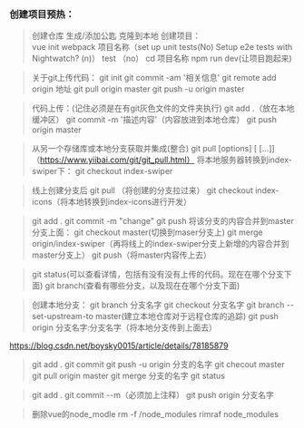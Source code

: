 ﻿### 创建项目预热：

> 创建仓库 生成/添加公匙 克隆到本地
创建项目：<br/>
vue init webpack 项目名称（set up unit tests(No) Setup e2e tests with Nightwatch? (n)）
test （no）
cd 项目名称
npm run dev(让项目跑起来)

> 关于git上传代码：
git init 
git commit -am '相关信息'
git remote add origin 地址
git pull origin master
git push -u origin master

> 代码上传：(记住必须是在有git灰色文件的文件夹执行)
git add .（放在本地缓冲区）
git commit -m '描述内容'（内容放进到本地仓库）
git push origin master

> 从另一个存储库或本地分支获取并集成(整合)
git pull [options] [<repository> [<refspec>…]]（https://www.yiibai.com/git/git_pull.html）
将本地服务器转换到index-swiper下：
git checkout index-swiper

> 线上创建分支后
git pull （将创建的分支拉过来）
git checkout index-icons（将本地转换到index-icons进行开发）

> git  add  .
git commit -m "change"
git push
将该分支的内容合并到master分支上面：
git checkout master(切换到maser分支上)
 git merge origin/index-swiper（再将线上的index-swiper分支上新增的内容合并到master分支上）
git push（将master内容传上去）


> git status(可以查看详情，包括有没有没有上传的代码。现在在哪个分支下面)
git branch(查看有哪些分支，以及现在在哪个分支下面)


> 创建本地分支：
git branch 分支名字
git checkout 分支名字
git branch --set-upstream-to master(建立本地仓库对于远程仓库的追踪)
git push origin 分支名字:分支名字（将本地分支传到上面去）

https://blog.csdn.net/boysky0015/article/details/78185879
> git add .
git commit 
git push -u origin 分支的名字
git checout master
git pull origin master
git merge 分支的名字
git status

> git add .
git commit --m（必须加上注释）
git push origin 分支名字

> 删除vue的node_modle
rm -f /node_modules
rimraf node_modules



